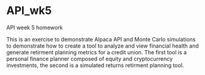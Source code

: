 # API_wk5
API week 5 homework

This is an exercise to demonstrate Alpaca API and Monte Carlo simulations to demonstrate how to create a tool to analyze and view financial health and generate retirment planning metrics for a credit union.  The first tool is a personal finance planner composed of equity and cryptocurrency investments, the second is a simulated returns retirment planning tool.